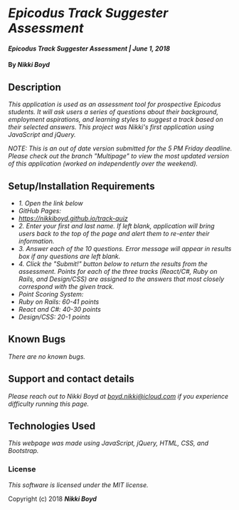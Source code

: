 # _Epicodus Track Suggester Assessment_

#### _Epicodus Track Suggester Assessment | June 1, 2018_

#### By _**Nikki Boyd**_

## Description

_This application is used as an assessment tool for prospective Epicodus students. It will ask users a series of questions about their background, employment aspirations, and learning styles to suggest a track based on their selected answers. This project was Nikki's first application using JavaScript and jQuery._

_NOTE: This is an out of date version submitted for the 5 PM Friday deadline. Please check out the branch "Multipage" to view the most updated version of this application (worked on independently over the weekend)._

## Setup/Installation Requirements

* _1. Open the link below_
* _GitHub Pages:_
* _https://nikkiboyd.github.io/track-quiz_
* _2. Enter your first and last name. If left blank, application will bring users back to the top of the page and alert them to re-enter their information._
* _3. Answer each of the 10 questions. Error message will appear in results box if any questions are left blank._
* _4. Click the "Submit!" button below to return the results from the assessment. Points for each of the three tracks (React/C#, Ruby on Rails, and Design/CSS) are assigned to the answers that most closely correspond with the given track._
* _Point Scoring System:_
* _Ruby on Rails: 60-41 points_
* _React and C#: 40-30 points_
* _Design/CSS: 20-1 points_

## Known Bugs

_There are no known bugs._

## Support and contact details

_Please reach out to Nikki Boyd at boyd.nikki@icloud.com if you experience difficulty running this page._

## Technologies Used

_This webpage was made using JavaScript, jQuery, HTML, CSS, and Bootstrap._

### License

*This software is licensed under the MIT license.*

Copyright (c) 2018 **_Nikki Boyd_**

